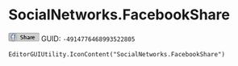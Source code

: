 # SocialNetworks.FacebookShare
![](/img/SocialNetworks.FacebookShare.png)
GUID: `-4914776468993522805`
```
EditorGUIUtility.IconContent("SocialNetworks.FacebookShare")
```
